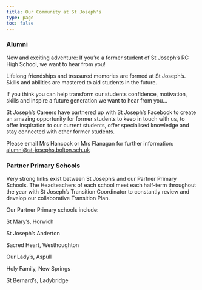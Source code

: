 ```yaml
---
title: Our Community at St Joseph's
type: page
toc: false
---
```


### Alumni
New and exciting adventure:
If you’re a former student of St Joseph’s RC High School, we want to hear from you!
 
Lifelong friendships and treasured memories are formed at St Joseph’s.  Skills and abilities are mastered to aid students in the future.
 
If you think you can help transform our students confidence, motivation, skills and inspire a future generation we want to hear from you…
 
St Joseph’s Careers have partnered up with St Joseph’s Facebook to create an amazing opportunity for former students to keep in touch with us, to offer inspiration to our current students, offer specialised knowledge and stay connected with other former students.
 
Please email Mrs Hancock or Mrs Flanagan for further information:
[alumni@st-josephs.bolton.sch.uk](mailto:alumni@st-josephs.bolton.sch.uk)

### Partner Primary Schools
Very strong links exist between St Joseph’s and our Partner Primary Schools. The Headteachers of each school meet each half-term throughout the year with St Joseph’s Transition Coordinator to constantly review and develop our collaborative Transition Plan.

Our Partner Primary schools include:

St Mary’s, Horwich

St Joseph’s Anderton

Sacred Heart, Westhoughton

Our Lady’s, Aspull

Holy Family, New Springs

St Bernard’s, Ladybridge